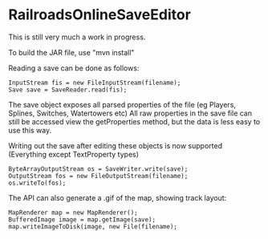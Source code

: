 # RailroadsOnlineSaveEditor

This is still very much a work in progress.

To build the JAR file, use "mvn install"

Reading a save can be done as follows:
```
InputStream fis = new FileInputStream(filename);
Save save = SaveReader.read(fis);
```
The save object exposes all parsed properties of the file (eg Players, Splines, Switches, Watertowers etc)
All raw properties in the save file can still be accessed view the getProperties method, but the data is less easy to use this way.

Writing out the save after editing these objects is now supported (Everything except TextProperty types)
```
ByteArrayOutputStream os = SaveWriter.write(save);		
OutputStream fos = new FileOutputStream(filename);
os.writeTo(fos);
```
The API can also generate a .gif of the map, showing track layout:
```
MapRenderer map = new MapRenderer();
BufferedImage image = map.getImage(save);
map.writeImageToDisk(image, new File(filename);
```
